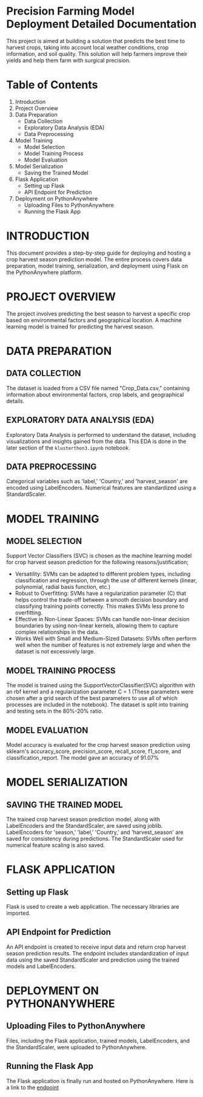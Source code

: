 # Precision Farming Model Deployment Detailed Documentation
This project is aimed at building a solution that predicts the best time to harvest crops, taking into account local weather conditions, crop information, and soil quality. This solution will help farmers improve their yields and help them farm with surgical precision.

# Table of Contents
1. Introduction
1. Project Overview
1. Data Preparation
   * Data Collection
   * Exploratory Data Analysis (EDA)
   * Data Preprocessing
1. Model Training
   * Model Selection
   * Model Training Process
   * Model Evaluation
1. Model Serialization
   * Saving the Trained Model
1. Flask Application
   * Setting up Flask
   * API Endpoint for Prediction
1. Deployment on PythonAnywhere
   * Uploading Files to PythonAnywhere
   * Running the Flask App

# INTRODUCTION
This document provides a step-by-step guide for deploying and hosting a crop harvest season prediction model. The entire process covers data preparation, model training, serialization, and deployment using Flask on the PythonAnywhere platform.

# PROJECT OVERVIEW
The project involves predicting the best season to harvest a specific crop based on environmental factors and geographical location. A machine learning model is trained for predicting the harvest season.

# DATA PREPARATION
## DATA COLLECTION
The dataset is loaded from a CSV file named "Crop_Data.csv," containing information about environmental factors, crop labels, and geographical details.
## EXPLORATORY DATA ANALYSIS (EDA)
Exploratory Data Analysis is performed to understand the dataset, including visualizations and insights gained from the data. This EDA is done in the later section of the `klusterthon3.ipynb` notebook.
## DATA PREPROCESSING
Categorical variables such as 'label,' 'Country,' and 'harvest_season' are encoded using LabelEncoders. Numerical features are standardized using a StandardScaler.

# MODEL TRAINING
## MODEL SELECTION
Support Vector Classifiers (SVC) is chosen as the machine learning model for crop harvest season prediction for the following reasons/justification;
* Versatility: SVMs can be adapted to different problem types, including classification and regression, through the use of different kernels (linear, polynomial, radial basis function, etc.)
* Robust to Overfitting: SVMs have a regularization parameter (C) that helps control the trade-off between a smooth decision boundary and classifying training points correctly. This makes SVMs less prone to overfitting.
* Effective in Non-Linear Spaces: SVMs can handle non-linear decision boundaries by using non-linear kernels, allowing them to capture complex relationships in the data.
* Works Well with Small and Medium-Sized Datasets: SVMs often perform well when the number of features is not extremely large and when the dataset is not excessively large.

## MODEL TRAINING PROCESS
The model is trained using the SupportVectorClassifier(SVC) algorithm with an rbf kernel and a regularization parameter C = 1 (These parameters were chosen after a grid search of the best parameters to use all of which processes are included in the notebook). The dataset is split into training and testing sets in the 80%-20% ratio.

## MODEL EVALUATION
Model accuracy is evaluated for the crop harvest season prediction using sklearn's accuracy_score, precision_score, recall_score, f1_score, and classification_report. The model gave an accuracy of 91.07%

# MODEL SERIALIZATION
## SAVING THE TRAINED MODEL
The trained crop harvest season prediction model, along with LabelEncoders and the StandardScaler, are saved using joblib. LabelEncoders for 'season,' 'label,' 'Country,' and 'harvest_season' are saved for consistency during predictions. The StandardScaler used for numerical feature scaling is also saved.

# FLASK APPLICATION
## Setting up Flask
Flask is used to create a web application. The necessary libraries are imported.

## API Endpoint for Prediction
An API endpoint is created to receive input data and return crop harvest season prediction results. The endpoint includes standardization of input data using the saved StandardScaler and prediction using the trained models and LabelEncoders.

# DEPLOYMENT ON PYTHONANYWHERE
## Uploading Files to PythonAnywhere
Files, including the Flask application, trained models, LabelEncoders, and the StandardScaler, were uploaded to PythonAnywhere.

## Running the Flask App
The Flask application is finally run and hosted on PythonAnywhere.
Here is a link to the [endpoint](https://pelvic23.pythonanywhere.com/predict?temperature=17&humidity=160&ph=7.5&water_availability=80&label=chickpea&country=Nigeria)



